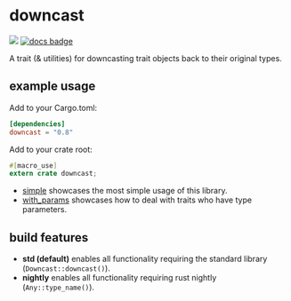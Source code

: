 # downcast

[![](http://meritbadge.herokuapp.com/downcast)](https://crates.io/crates/downcast)
[![docs badge](https://docs.rs/mio/badge.svg)](https://docs.rs/downcast)

A trait (& utilities) for downcasting trait objects back to their original types.

## example usage

Add to your Cargo.toml:

```toml
[dependencies]
downcast = "0.8"
```

Add to your crate root:

```rust
#[macro_use]
extern crate downcast;
```

* [simple](examples/simple.rs) showcases the most simple usage of this library.
* [with_params](examples/with_params.rs)  showcases how to deal with traits who have type parameters. 

## build features

* **std (default)** enables all functionality requiring the standard library (`Downcast::downcast()`).
* **nightly** enables all functionality requiring rust nightly (`Any::type_name()`).

